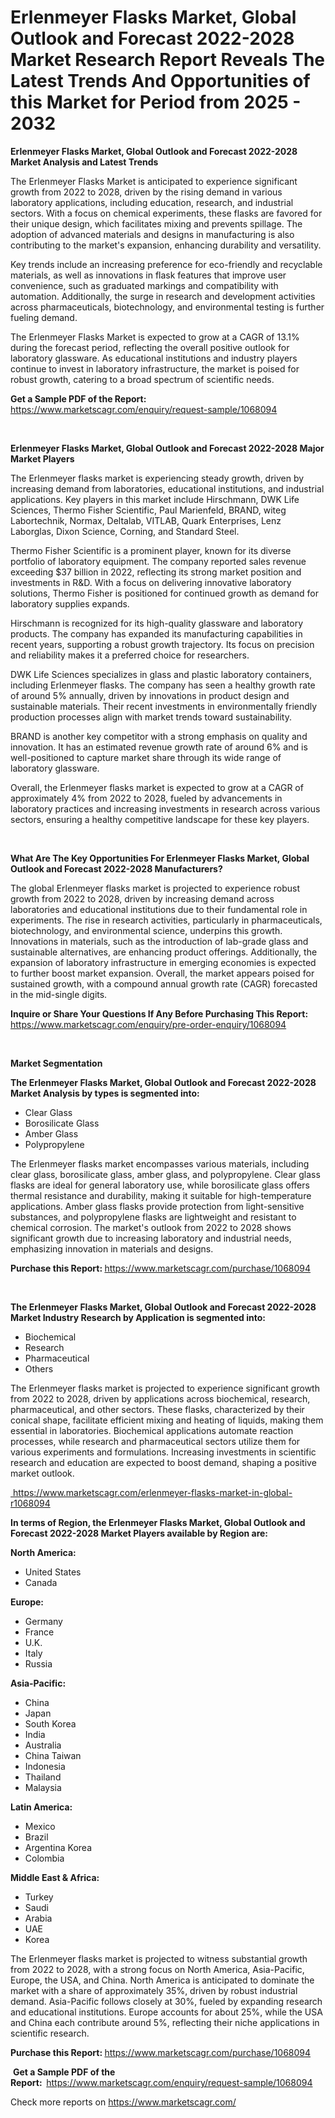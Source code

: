 <p><h1>Erlenmeyer Flasks Market, Global Outlook and Forecast 2022-2028 Market Research Report Reveals The Latest Trends And Opportunities of this Market for Period from 2025 - 2032</h1></p><p><strong>Erlenmeyer Flasks Market, Global Outlook and Forecast 2022-2028 Market Analysis and Latest Trends</strong></p>
<p><p>The Erlenmeyer Flasks Market is anticipated to experience significant growth from 2022 to 2028, driven by the rising demand in various laboratory applications, including education, research, and industrial sectors. With a focus on chemical experiments, these flasks are favored for their unique design, which facilitates mixing and prevents spillage. The adoption of advanced materials and designs in manufacturing is also contributing to the market's expansion, enhancing durability and versatility.</p><p>Key trends include an increasing preference for eco-friendly and recyclable materials, as well as innovations in flask features that improve user convenience, such as graduated markings and compatibility with automation. Additionally, the surge in research and development activities across pharmaceuticals, biotechnology, and environmental testing is further fueling demand.</p><p>The Erlenmeyer Flasks Market is expected to grow at a CAGR of 13.1% during the forecast period, reflecting the overall positive outlook for laboratory glassware. As educational institutions and industry players continue to invest in laboratory infrastructure, the market is poised for robust growth, catering to a broad spectrum of scientific needs.</p></p>
<p><strong>Get a Sample PDF of the Report:&nbsp;</strong> <a href="https://www.marketscagr.com/enquiry/request-sample/1068094?utm_campaign=2893&utm_medium=2&utm_source=Github&utm_content=ia&utm_term=21032025&utm_id=erlenmeyer-flasks-market-global-outlook-and-forecast-2022-2028">https://www.marketscagr.com/enquiry/request-sample/1068094</a></p>
<p>&nbsp;</p>
<p><strong>Erlenmeyer Flasks Market, Global Outlook and Forecast 2022-2028 Major Market Players</strong></p>
<p><p>The Erlenmeyer flasks market is experiencing steady growth, driven by increasing demand from laboratories, educational institutions, and industrial applications. Key players in this market include Hirschmann, DWK Life Sciences, Thermo Fisher Scientific, Paul Marienfeld, BRAND, witeg Labortechnik, Normax, Deltalab, VITLAB, Quark Enterprises, Lenz Laborglas, Dixon Science, Corning, and Standard Steel.</p><p>Thermo Fisher Scientific is a prominent player, known for its diverse portfolio of laboratory equipment. The company reported sales revenue exceeding $37 billion in 2022, reflecting its strong market position and investments in R&D. With a focus on delivering innovative laboratory solutions, Thermo Fisher is positioned for continued growth as demand for laboratory supplies expands.</p><p>Hirschmann is recognized for its high-quality glassware and laboratory products. The company has expanded its manufacturing capabilities in recent years, supporting a robust growth trajectory. Its focus on precision and reliability makes it a preferred choice for researchers.</p><p>DWK Life Sciences specializes in glass and plastic laboratory containers, including Erlenmeyer flasks. The company has seen a healthy growth rate of around 5% annually, driven by innovations in product design and sustainable materials. Their recent investments in environmentally friendly production processes align with market trends toward sustainability.</p><p>BRAND is another key competitor with a strong emphasis on quality and innovation. It has an estimated revenue growth rate of around 6% and is well-positioned to capture market share through its wide range of laboratory glassware.</p><p>Overall, the Erlenmeyer flasks market is expected to grow at a CAGR of approximately 4% from 2022 to 2028, fueled by advancements in laboratory practices and increasing investments in research across various sectors, ensuring a healthy competitive landscape for these key players.</p></p>
<p>&nbsp;</p>
<p><strong>What Are The Key Opportunities For Erlenmeyer Flasks Market, Global Outlook and Forecast 2022-2028 Manufacturers?</strong></p>
<p><p>The global Erlenmeyer flasks market is projected to experience robust growth from 2022 to 2028, driven by increasing demand across laboratories and educational institutions due to their fundamental role in experiments. The rise in research activities, particularly in pharmaceuticals, biotechnology, and environmental science, underpins this growth. Innovations in materials, such as the introduction of lab-grade glass and sustainable alternatives, are enhancing product offerings. Additionally, the expansion of laboratory infrastructure in emerging economies is expected to further boost market expansion. Overall, the market appears poised for sustained growth, with a compound annual growth rate (CAGR) forecasted in the mid-single digits.</p></p>
<p><strong>Inquire or Share Your Questions If Any Before Purchasing This Report:</strong> <a href="https://www.marketscagr.com/enquiry/pre-order-enquiry/1068094?utm_campaign=2893&utm_medium=2&utm_source=Github&utm_content=ia&utm_term=21032025&utm_id=erlenmeyer-flasks-market-global-outlook-and-forecast-2022-2028">https://www.marketscagr.com/enquiry/pre-order-enquiry/1068094</a></p>
<p>&nbsp;</p>
<p><strong>Market Segmentation</strong></p>
<p><strong>The Erlenmeyer Flasks Market, Global Outlook and Forecast 2022-2028 Market Analysis by types is segmented into:</strong></p>
<p><ul><li>Clear Glass</li><li>Borosilicate Glass</li><li>Amber Glass</li><li>Polypropylene</li></ul></p>
<p><p>The Erlenmeyer flasks market encompasses various materials, including clear glass, borosilicate glass, amber glass, and polypropylene. Clear glass flasks are ideal for general laboratory use, while borosilicate glass offers thermal resistance and durability, making it suitable for high-temperature applications. Amber glass flasks provide protection from light-sensitive substances, and polypropylene flasks are lightweight and resistant to chemical corrosion. The market's outlook from 2022 to 2028 shows significant growth due to increasing laboratory and industrial needs, emphasizing innovation in materials and designs.</p></p>
<p><strong>Purchase this Report:&nbsp;</strong><a href="https://www.marketscagr.com/purchase/1068094?utm_campaign=2893&utm_medium=2&utm_source=Github&utm_content=ia&utm_term=21032025&utm_id=erlenmeyer-flasks-market-global-outlook-and-forecast-2022-2028">https://www.marketscagr.com/purchase/1068094</a></p>
<p>&nbsp;</p>
<p><strong>The Erlenmeyer Flasks Market, Global Outlook and Forecast 2022-2028 Market Industry Research by Application is segmented into:</strong></p>
<p><ul><li>Biochemical</li><li>Research</li><li>Pharmaceutical</li><li>Others</li></ul></p>
<p><p>The Erlenmeyer flasks market is projected to experience significant growth from 2022 to 2028, driven by applications across biochemical, research, pharmaceutical, and other sectors. These flasks, characterized by their conical shape, facilitate efficient mixing and heating of liquids, making them essential in laboratories. Biochemical applications automate reaction processes, while research and pharmaceutical sectors utilize them for various experiments and formulations. Increasing investments in scientific research and education are expected to boost demand, shaping a positive market outlook.</p></p>
<p><a href="https://www.marketscagr.com/erlenmeyer-flasks-market-in-global-r1068094?utm_campaign=2893&utm_medium=2&utm_source=Github&utm_content=ia&utm_term=21032025&utm_id=erlenmeyer-flasks-market-global-outlook-and-forecast-2022-2028">&nbsp;https://www.marketscagr.com/erlenmeyer-flasks-market-in-global-r1068094</a></p>
<p><strong>In terms of Region, the Erlenmeyer Flasks Market, Global Outlook and Forecast 2022-2028 Market Players available by Region are:</strong></p>
<p>
    <p> <strong> North America: </strong>
        <ul>
            <li>United States</li>
            <li>Canada</li>
        </ul>
        </p> 
    <p> <strong> Europe: </strong>
        <ul>
            <li>Germany</li>
            <li>France</li>
            <li>U.K.</li>
            <li>Italy</li>
            <li>Russia</li>
        </ul>
        </p> 
    <p> <strong> Asia-Pacific: </strong>
        <ul>
            <li>China</li>
            <li>Japan</li>
            <li>South Korea</li>
            <li>India</li>
            <li>Australia</li>
            <li>China Taiwan</li>
            <li>Indonesia</li>
            <li>Thailand</li>
            <li>Malaysia</li>
        </ul>
        </p> 
    <p> <strong> Latin America: </strong>
        <ul>
            <li>Mexico</li>
            <li>Brazil</li>
            <li>Argentina Korea</li>
            <li>Colombia</li>
        </ul>
        </p> 
    <p> <strong> Middle East & Africa: </strong>
        <ul>
            <li>Turkey</li>
            <li>Saudi</li>
            <li>Arabia</li>
            <li>UAE</li>
            <li>Korea</li>
        </ul>
    </p>
    </p>
<p><p>The Erlenmeyer flasks market is projected to witness substantial growth from 2022 to 2028, with a strong focus on North America, Asia-Pacific, Europe, the USA, and China. North America is anticipated to dominate the market with a share of approximately 35%, driven by robust industrial demand. Asia-Pacific follows closely at 30%, fueled by expanding research and educational institutions. Europe accounts for about 25%, while the USA and China each contribute around 5%, reflecting their niche applications in scientific research.</p></p>
<p><strong>Purchase this Report: </strong><a href="https://www.marketscagr.com/purchase/1068094?utm_campaign=2893&utm_medium=2&utm_source=Github&utm_content=ia&utm_term=21032025&utm_id=erlenmeyer-flasks-market-global-outlook-and-forecast-2022-2028">https://www.marketscagr.com/purchase/1068094</a></p>
<p>&nbsp;<strong>Get a Sample PDF of the Report:&nbsp;&nbsp;</strong><a href="https://www.marketscagr.com/enquiry/request-sample/1068094?utm_campaign=2893&utm_medium=2&utm_source=Github&utm_content=ia&utm_term=21032025&utm_id=erlenmeyer-flasks-market-global-outlook-and-forecast-2022-2028">https://www.marketscagr.com/enquiry/request-sample/1068094</a></p>
<p><strong></strong></p>
<p>Check more reports on <a href="https://www.marketscagr.com/?utm_campaign=2893&utm_medium=2&utm_source=Github&utm_content=ia&utm_term=21032025&utm_id=erlenmeyer-flasks-market-global-outlook-and-forecast-2022-2028">https://www.marketscagr.com/</a></p>